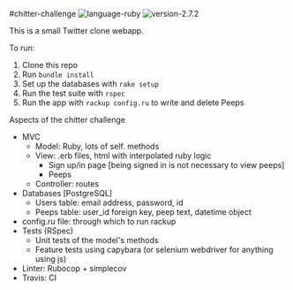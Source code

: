 #chitter-challenge
![language-ruby](https://img.shields.io/badge/language-ruby-red) ![version-2.7.2](https://img.shields.io/badge/version-2.7.2-yellow)
 <!-- ![coverage-score](https://img.shields.io/badge/coverage-100%-blue) ![build](https://img.shields.io/badge/build-passing-brightgreen) -->

This is a small Twitter clone webapp.

To run:
1) Clone this repo
2) Run `bundle install`
3) Set up the databases with `rake setup`
4) Run the test suite with `rspec`
5) Run the app with `rackup config.ru` to write and delete Peeps



Aspects of the chitter challenge

- MVC
  - Model: Ruby, lots of self. methods
  - View: .erb files, html with interpolated ruby logic
    - Sign up/in page [being signed in is not necessary to view peeps]
    - Peeps
  - Controller: routes
- Databases [PostgreSQL]
  - Users table: email address, password, id
  - Peeps table: user_id foreign key, peep text, datetime object
- config.ru file: through which to run rackup
- Tests (RSpec)
  - Unit tests of the model's methods
  - Feature tests using capybara (or selenium webdriver for anything using js)
- Linter: Rubocop + simplecov
- Travis: CI
